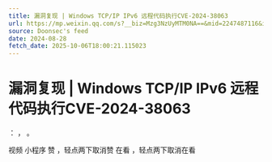```yaml
---
title: 漏洞复现 | Windows TCP/IP IPv6 远程代码执行CVE-2024-38063
url: https://mp.weixin.qq.com/s?__biz=Mzg3NzUyMTM0NA==&mid=2247487116&idx=1&sn=a951aa4338edb9ddec2479d0d012c9c5
source: Doonsec's feed
date: 2024-08-28
fetch_date: 2025-10-06T18:00:21.115023
---
```


# 漏洞复现 | Windows TCP/IP IPv6 远程代码执行CVE-2024-38063

：
，
。

视频
小程序
赞
，轻点两下取消赞
在看
，轻点两下取消在看